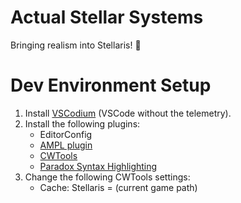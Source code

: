 # Actual Stellar Systems

Bringing realism into Stellaris! 🌌

# Dev Environment Setup

1. Install [VSCodium](https://vscodium.com/) (VSCode without the telemetry).
2. Install the following plugins:
    - EditorConfig
    - [AMPL plugin](https://marketplace.visualstudio.com/items?itemName=michael-sundvick.ampl)
    - [CWTools](https://marketplace.visualstudio.com/items?itemName=tboby.cwtools-vscode)
    - [Paradox Syntax Highlighting](https://marketplace.visualstudio.com/items?itemName=tboby.paradox-syntax)
3. Change the following CWTools settings:
    - Cache: Stellaris = (current game path)

